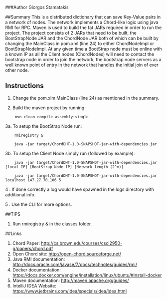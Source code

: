 ###Author 
Giorgos Stamatakis

##Summary
This is a distributed dictionary that can save Key-Value pairs in a network of nodes.
The network implements a Chord-like logic using java RMI for RPC. Maven is used to build the fat 
JARs required in order to run the project. The project consists of 2 JARs that need to be built, the 
BootStrapNode JAR and the ChordNode JAR both of which can be built by changing the MainClass in 
pom.xml (line 24) to either ChordNodeImpl or BootStrapNodeImpl. At any given time a BootStrap node 
must be online with a known IP as all the Client nodes (ChordNodes) will need to contact the bootstrap
node in order to join the network, the bootstrap node servers as a well known point of entry in the
network that handles the initial join of ever other node.

## Instructions
1. Change the pom.xlm MainClass (line 24) as mentioned in the summary.
2. Build the maven project by running:


        mvn clean compile assembly:single

3a. To setup the BootStrap Node run:

        rmiregistry &
        
        java -jar target/ChordDHT-1.0-SNAPSHOT-jar-with-dependencies.jar
        
3b. To setup the Client Node simply run (followed by example):
        
        java -jar target/ChordDHT-1.0-SNAPSHOT-jar-with-dependencies.jar [local IP] [BootStrap Node IP] [Network length (2^m)]
        
        java -jar target/ChordDHT-1.0-SNAPSHOT-jar-with-dependencies.jar localhost 147.27.70.106 5        

4 . If done correctly a log would have spawned in the logs directory with additional info.

5 . Use the CLI for more options.

##TIPS
1. Run rmiregistry & in the classes folder.

##Links
1. Chord Paper: http://cs.brown.edu/courses/csci2950-g/papers/chord.pdf
2. Open Chord site: http://open-chord.sourceforge.net/
3. Java RMI documentation: http://docs.oracle.com/javase/7/docs/technotes/guides/rmi/
4. Docker documentation: https://docs.docker.com/engine/installation/linux/ubuntu/#install-docker
5. Maven documentation: http://maven.apache.org/guides/
6. IntelliJ IDEA Website: https://www.jetbrains.com/idea/specials/idea/idea.html
